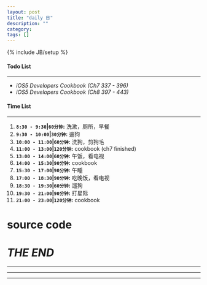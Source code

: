 ```yaml
---
layout: post
title: "daily 日"
description: ""
category: 
tags: []
---
```

{% include JB/setup %}
#### Todo List
***
* *iOS5 Developers Cookbook (Ch7 337 - 396)*
* *iOS5 Developers Cookbook (Ch8 397 - 443)*

#### Time List
***
1. **`8:30 - 9:30`|`60分钟`:** 洗漱，厕所，早餐
2. **`9:30 - 10:00`|`30分钟`:** 遛狗
3. **`10:00 - 11:00`|`60分钟`:** 洗狗，剪狗毛
4. **`11:00 - 13:00`|`120分钟`:** cookbook (ch7 finished)
5. **`13:00 - 14:00`|`60分钟`:** 午饭，看电视
6. **`14:00 - 15:30`|`90分钟`:** cookbook
7. **`15:30 - 17:00`|`90分钟`:** 午睡
8. **`17:00 - 18:30`|`90分钟`:** 吃晚饭，看电视
9. **`18:30 - 19:30`|`60分钟`:** 遛狗
10. **`19:30 - 21:00`|`90分钟`:** 打星际
11. **`21:00 - 23:00`|`120分钟`:** cookbook

# source code


# *THE END*
***
***
***